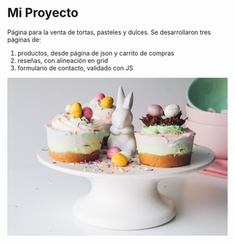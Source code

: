 # Mi Proyecto

Página para la venta de tortas, pasteles y dulces. 
Se desarrollaron tres páginas de:
1) productos, desde página de json y carrito de compras
2) reseñas, con alineación en grid
3) formulario de contacto, validado con JS



<img src="./img/cupcake.jpg" alt="Tartas de crema de chocolate blanco" width="800"/>

